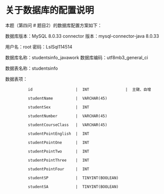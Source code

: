 # 关于数据库的配置说明

本题（第四问 # 题目2）的数据库配置方案如下：

数据库版本：MySQL 8.0.33
connector 版本：mysql-connector-java 8.0.33

用户名：root
密码：LslSql114514

数据库名称：studentsinfo_javawork
数据库编码：utf8mb3_general_ci

数据表名称：studentsinfo

数据表项： 
```
          id                   |  INT                |  主键、自增

          studentName          |  VARCHAR(45)   

          studentSex           |  INT

          studentNumber        |  VARCHAR(45)

          studentCourseClass   |  VARCHAR(45)

          studentPointEnglish  |  INT

          studentPointOne      |  INT

          studentPointTwo      |  INT

          studentPointThree    |  INT

          studentPointFour     |  INT

          studentSP            |  TINYINT(BOOLEAN)

          studentSA            |  TINYINT(BOOLEAN)
```